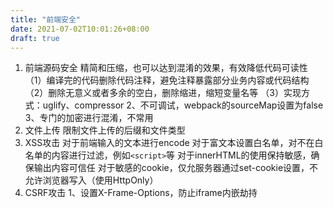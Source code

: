 ```yaml
---
title: "前端安全"
date: 2021-07-02T10:01:26+08:00
draft: true
---
```


1. 前端源码安全
精简和压缩，也可以达到混淆的效果，有效降低代码可读性
（1）编译完的代码删除代码注释，避免注释暴露部分业务内容或代码结构
（2）删除无意义或者多余的空白，删除缩进，缩短变量名等
（3）实现方式：uglify、compressor
2、不可调试，webpack的sourceMap设置为false
3、专门的加密进行混淆，不常用
2. 文件上传
限制文件上传的后缀和文件类型
3. XSS攻击
对于前端输入的文本进行encode
对于富文本设置白名单，对不在白名单的内容进行过滤，例如`<script>`等
对于innerHTML的使用保持敏感，确保输出内容可信任
对于敏感的cookie，仅允服务器通过set-cookie设置，不允许浏览器写入（使用HttpOnly）
4. CSRF攻击
1、设置X-Frame-Options，防止iframe内嵌劫持

